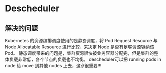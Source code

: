 

# Descheduler

## 解决的问题
Kubernetes 的资源编排调度使用的是静态调度，将 Pod Request Resource 与 Node Allocatable Resource 进行比较，来决定 Node 是否有足够资源容纳该 Pod。
静态调度带来的问题是，集群资源很快被业务容器分配完，但是集群的整体负载非常低，各个节点的负载也不均衡。
descheduler可以把 running pods in node 给 move 到其他 nodes 上去，这点很重要!!!

